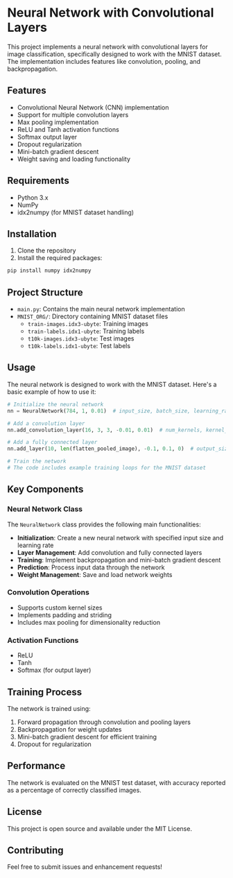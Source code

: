 # Neural Network with Convolutional Layers

This project implements a neural network with convolutional layers for image classification, specifically designed to work with the MNIST dataset. The implementation includes features like convolution, pooling, and backpropagation.

## Features

- Convolutional Neural Network (CNN) implementation
- Support for multiple convolution layers
- Max pooling implementation
- ReLU and Tanh activation functions
- Softmax output layer
- Dropout regularization
- Mini-batch gradient descent
- Weight saving and loading functionality

## Requirements

- Python 3.x
- NumPy
- idx2numpy (for MNIST dataset handling)

## Installation

1. Clone the repository
2. Install the required packages:
```bash
pip install numpy idx2numpy
```

## Project Structure

- `main.py`: Contains the main neural network implementation
- `MNIST_ORG/`: Directory containing MNIST dataset files
  - `train-images.idx3-ubyte`: Training images
  - `train-labels.idx1-ubyte`: Training labels
  - `t10k-images.idx3-ubyte`: Test images
  - `t10k-labels.idx1-ubyte`: Test labels

## Usage

The neural network is designed to work with the MNIST dataset. Here's a basic example of how to use it:

```python
# Initialize the neural network
nn = NeuralNetwork(784, 1, 0.01)  # input_size, batch_size, learning_rate

# Add a convolution layer
nn.add_convolution_layer(16, 3, 3, -0.01, 0.01)  # num_kernels, kernel_size_x, kernel_size_y, min_weight, max_weight

# Add a fully connected layer
nn.add_layer(10, len(flatten_pooled_image), -0.1, 0.1, 0)  # output_size, input_size, min_weight, max_weight, activation_function

# Train the network
# The code includes example training loops for the MNIST dataset
```

## Key Components

### Neural Network Class

The `NeuralNetwork` class provides the following main functionalities:

- **Initialization**: Create a new neural network with specified input size and learning rate
- **Layer Management**: Add convolution and fully connected layers
- **Training**: Implement backpropagation and mini-batch gradient descent
- **Prediction**: Process input data through the network
- **Weight Management**: Save and load network weights

### Convolution Operations

- Supports custom kernel sizes
- Implements padding and striding
- Includes max pooling for dimensionality reduction

### Activation Functions

- ReLU
- Tanh
- Softmax (for output layer)

## Training Process

The network is trained using:
1. Forward propagation through convolution and pooling layers
2. Backpropagation for weight updates
3. Mini-batch gradient descent for efficient training
4. Dropout for regularization

## Performance

The network is evaluated on the MNIST test dataset, with accuracy reported as a percentage of correctly classified images.

## License

This project is open source and available under the MIT License.

## Contributing

Feel free to submit issues and enhancement requests! 